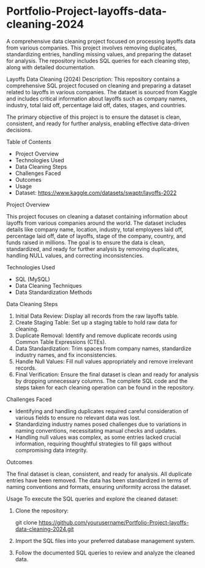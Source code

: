 # Portfolio-Project-layoffs-data-cleaning-2024
A comprehensive data cleaning project focused on processing layoffs data from various companies. This project involves removing duplicates, standardizing entries, handling missing values, and preparing the dataset for analysis. The repository includes SQL queries for each cleaning step, along with detailed documentation.

Layoffs Data Cleaning (2024)
Description:
This repository contains a comprehensive SQL project focused on cleaning and preparing a dataset related to layoffs in various companies. The dataset is sourced from Kaggle and includes critical information about layoffs such as company names, industry, total laid off, percentage laid off, dates, stages, and countries.

The primary objective of this project is to ensure the dataset is clean, consistent, and ready for further analysis, enabling effective data-driven decisions.

Table of Contents
- Project Overview
- Technologies Used
- Data Cleaning Steps
- Challenges Faced
- Outcomes
- Usage
- Dataset: https://www.kaggle.com/datasets/swaptr/layoffs-2022

  
Project Overview

This project focuses on cleaning a dataset containing information about layoffs from various companies around the world. The dataset includes details like company name, location, industry, total employees laid off, percentage laid off, date of layoffs, stage of the company, country, and funds raised in millions. The goal is to ensure the data is clean, standardized, and ready for further analysis by removing duplicates, handling NULL values, and correcting inconsistencies.

Technologies Used 

- SQL (MySQL)
- Data Cleaning Techniques
- Data Standardization Methods

Data Cleaning Steps
1. Initial Data Review: Display all records from the raw layoffs table.
2. Create Staging Table: Set up a staging table to hold raw data for cleaning.
3. Duplicate Removal: Identify and remove duplicate records using Common Table Expressions (CTEs).
4. Data Standardization: Trim spaces from company names, standardize industry names, and fix inconsistencies.
5. Handle Null Values: Fill null values appropriately and remove irrelevant records.
6. Final Verification: Ensure the final dataset is clean and ready for analysis by dropping unnecessary columns.
The complete SQL code and the steps taken for each cleaning operation can be found in the repository.

Challenges Faced
- Identifying and handling duplicates required careful consideration of various fields to ensure no relevant data was lost.
- Standardizing industry names posed challenges due to variations in naming conventions, necessitating manual checks and updates.
- Handling null values was complex, as some entries lacked crucial information, requiring thoughtful strategies to fill gaps without compromising data integrity.

  
Outcomes 

The final dataset is clean, consistent, and ready for analysis.
All duplicate entries have been removed.
The data has been standardized in terms of naming conventions and formats, ensuring uniformity across the dataset.

Usage
To execute the SQL queries and explore the cleaned dataset:
1. Clone the repository:

    git clone https://github.com/yourusername/Portfolio-Project-layoffs-data-cleaning-2024.git
3. Import the SQL files into your preferred database management system.
4. Follow the documented SQL queries to review and analyze the cleaned data. 
